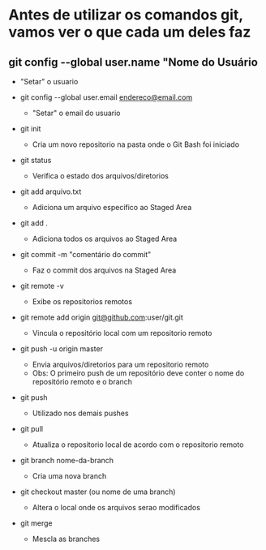# Antes de utilizar os comandos git, vamos ver o que cada um deles faz



## git config --global user.name "Nome do Usuário
  * "Setar" o usuario

* git config --global user.email	endereco@email.com
  * "Setar" o email do usuario

* git init
  * Cria um novo repositorio na pasta onde o Git Bash foi iniciado

* git status
  * Verifica o estado dos arquivos/diretorios

* git add	arqu⁭ivo.txt
  * Adiciona um arquivo especifico ao Staged Area

* git add .
  * Adiciona todos os arquivos ao Staged Area

* git commit -m "comentário do commit"
  * Faz o commit dos arquivos na Staged Area

* git remote -v
  * Exibe os repositorios remotos

* git remote add origin git@github.com:user/git.git
  * Vincula o repositório local com um repositorio remoto

* git push -u origin master
  * Envia arquivos/diretorios para um repositorio remoto
  * Obs: O primeiro push de um repositório deve conter o nome
do repositório remoto e o branch

* git push
  * Utilizado nos demais pushes

* git pull
  * Atualiza o repositorio local de acordo com o repositorio remoto

* git branch nome-da-branch 
  * Cria uma nova branch

* git checkout master (ou nome de uma branch)
  * Altera o local onde os arquivos serao modificados

* git merge
  * Mescla as branches
